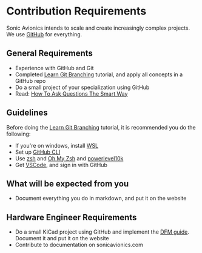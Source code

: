 # Contribution Requirements

Sonic Avionics intends to scale and create increasingly complex projects. We use [GitHub](https://github.com/sonicavionics) for everything.

## General Requirements 

- Experience with GitHub and Git
- Completed [Learn Git Branching](https://learngitbranching.js.org/) tutorial, and apply all concepts in a GitHub repo
- Do a small project of your specialization using GitHub
- Read: [How To Ask Questions The Smart Way](http://www.catb.org/esr/faqs/smart-questions.html)

## Guidelines

Before doing the [Learn Git Branching](https://learngitbranching.js.org/) tutorial, it is recommended you do the following:

- If you're on windows, install [WSL](https://learn.microsoft.com/en-us/windows/wsl/install)
- Set up [GitHub CLI](https://cli.github.com/)
- Use [zsh](https://opensource.com/article/19/9/getting-started-zsh) and [Oh My Zsh](https://ohmyz.sh/) and [powerlevel10k](https://github.com/romkatv/powerlevel10k)
- Get [VSCode](https://code.visualstudio.com), and sign in with GitHub

## What will be expected from you

- Document everything you do in markdown, and put it on the website

## Hardware Engineer Requirements

- Do a small KiCad project using GitHub and implement the [DFM guide](/learn/dfmguide/). Document it and put it on the website
- Contribute to documentation on sonicavionics.com

